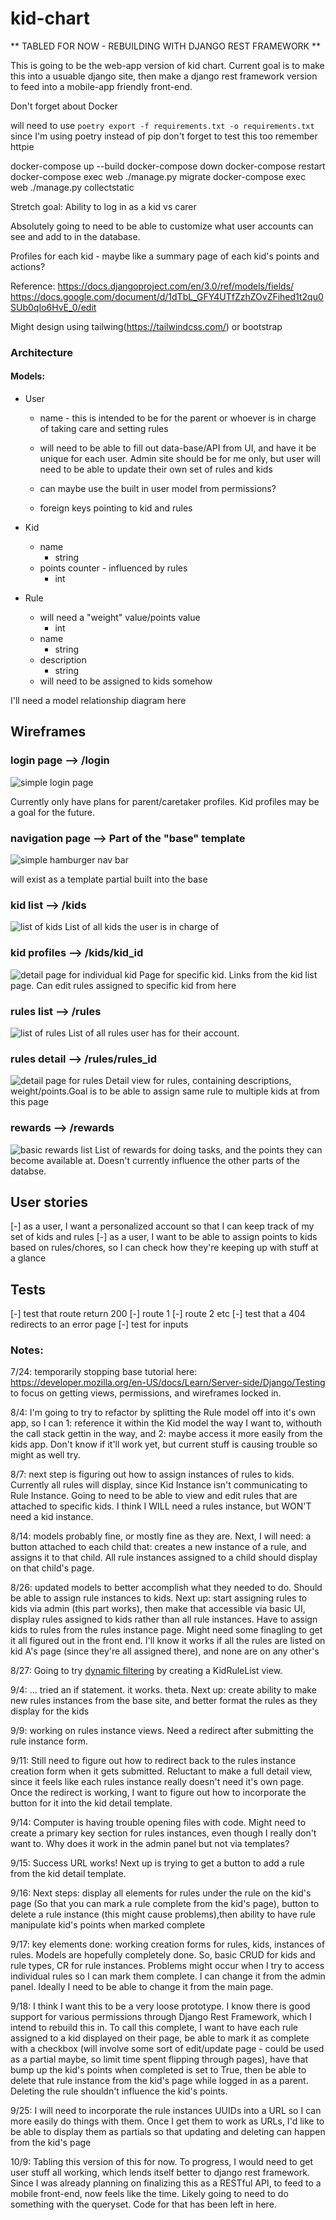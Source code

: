 # kid-chart
** TABLED FOR NOW - REBUILDING WITH DJANGO REST FRAMEWORK **

This is going to be the web-app version of kid chart.
Current goal is to make this into a usuable django site, then make a django rest framework version to feed into a mobile-app friendly front-end.

Don't forget about Docker

will need to use
`poetry export -f requirements.txt -o requirements.txt`
since I'm using poetry instead of pip
don't forget to test this too
remember httpie

docker-compose up --build
docker-compose down
docker-compose restart
docker-compose exec web ./manage.py migrate
docker-compose exec web ./manage.py collectstatic

Stretch goal:
Ability to log in as a kid vs carer

Absolutely going to need to be able to customize what user accounts can see and add to in the database.

Profiles for each kid - maybe like a summary page of each kid's points and actions?

Reference:
https://docs.djangoproject.com/en/3.0/ref/models/fields/
https://docs.google.com/document/d/1dTbL_GFY4UTfZzhZOvZFihed1t2qu0SUb0qIo6HvE_0/edit


Might design using tailwing(https://tailwindcss.com/) or bootstrap

### Architecture

#### Models:

- User
    - name - this is intended to be for the parent or whoever is in charge of taking care and setting rules
    - will need to be able to fill out data-base/API from UI, and have it be unique for each user. Admin site should be for me only, but user will need to be able to update their own set of rules and kids

    - can maybe use the built in user model from permissions?

    - foreign keys pointing to kid and rules

- Kid
    - name
        - string
    - points counter - influenced by rules
        - int

- Rule
    - will need a "weight" value/points value
        - int
    - name
        - string
    - description
        - string
    - will need to be assigned to kids somehow

I'll need a model relationship diagram here

## Wireframes

### login page --> /login
![simple login page](wireframes/login.png)

Currently only have plans for parent/caretaker profiles. Kid profiles may be a goal for the future.

### navigation page --> Part of the "base" template
![simple hamburger nav bar](wireframes/nav.png)

will exist as a template partial built into the base

### kid list --> /kids
![list of kids](wireframes/kid_list.png)
List of all kids the user is in charge of

### kid profiles --> /kids/kid_id
![detail page for individual kid](wireframes/kid_profiles.png)
Page for specific kid. Links from the kid list page. Can edit rules assigned to specific kid from here

### rules list --> /rules
![list of rules](wireframes/rules_list.png)
List of all rules user has for their account.

### rules detail --> /rules/rules_id
![detail page for rules](wireframes/rules_detail.png)
Detail view for rules, containing descriptions, weight/points.Goal is to be able to assign same rule to multiple kids at from this page

### rewards --> /rewards
![basic rewards list](wireframes/rewards.png)
List of rewards for doing tasks, and the points they can become available at. Doesn't currently influence the other parts of the databse.

## User stories

[-] as a user, I want a personalized account so that I can keep track of my set of kids and rules
[-] as a user, I want to be able to assign points to kids based on rules/chores, so I can check how they're keeping up with stuff at a glance

## Tests
[-] test that route return 200
    [-] route 1
    [-] route 2 etc
[-] test that a 404 redirects to an error page
[-] test for inputs

### Notes:
 7/24: temporarily stopping base tutorial here: https://developer.mozilla.org/en-US/docs/Learn/Server-side/Django/Testing to focus on getting views, permissions, and wireframes locked in.

8/4: I'm going to try to refactor by splitting the Rule model off into it's own app, so I can 1: reference it within the Kid model the way I want to, withouth the call stack gettin in the way, and 2: maybe access it more easily from the kids app. Don't know if it'll work yet, but current stuff is causing trouble so might as well try.

8/7: next step is figuring out how to assign instances of rules to kids. Currently all rules will display, since Kid Instance isn't communicating to Rule Instance. Going to need to be able to view and edit rules that are attached to specific kids. I think I WILL need a rules instance, but WON'T need a kid instance.

8/14: models probably fine, or mostly fine as they are. Next, I will need: a button attached to each child that: creates a new instance of a rule, and assigns it to that child. All rule instances assigned to a child should display on that child's page.

8/26: updated models to better accomplish what they needed to do. Should be able to assign rule instances to kids. Next up: start assigning rules to kids via admin (this part works), then make that accessible via basic UI, display rules assigned to kids rather than all rule instances. Have to assign kids to rules from the rules instance page. Might need some finagling to get it all figured out in the front end. I'll know it works if all the rules are listed on kid A's page (since they're all assigned there), and none are on any other's

8/27: Going to try [dynamic filtering](https://docs.djangoproject.com/en/3.0/topics/class-based-views/generic-display/) by creating a KidRuleList view. 

9/4: ... tried an if statement. it works. theta. Next up: create ability to make new rules instances from the base site, and better format the rules as they display for the kids

9/9: working on rules instance views. Need a redirect after submitting the rule instance form.

9/11: Still need to figure out how to redirect back to the rules instance creation form when it gets submitted. Reluctant to make a full detail view, since it feels like each rules instance really doesn't need it's own page. Once the redirect is working, I want to figure out how to incorporate the button for it into the kid detail template.

9/14: Computer is having trouble opening files with code. Might need to create a primary key section for rules instances, even though I really don't want to.  Why does it work in the admin panel but not via templates?

9/15: Success URL works! Next up is trying to get a button to add a rule from the kid detail template.

9/16: Next steps: display all elements for rules under the rule on the kid's page (So that you can mark a rule complete from the kid's page), button to delete a rule instance (this might cause problems),then ability to have rule manipulate kid's points when marked complete

9/17: key elements done: working creation forms for rules, kids, instances of rules. Models are hopefully completely done. So, basic CRUD for kids and rule types, CR for rule instances. Problems might occur when I try to access individual rules so I can mark them complete. I can change it from the admin panel. Ideally I need to be able to change it from the main page.

9/18: I think I want this to be a very loose prototype. I know there is good support for various permissions through Django Rest Framework, which I intend to rebuild this in. To call this complete, I want to have each rule assigned to a kid displayed on their page, be able to mark it as complete with a checkbox (will involve some sort of edit/update page - could be used as a partial maybe, so limit time spent flipping through pages), have that bump up the kid's points when completed is set to True, then be able to delete that rule instance from the kid's page while logged in as a parent. Deleting the rule shouldn't influence the kid's points.

9/25: I will need to incorporate the rule instances UUIDs into a URL so I can more easily do things with them. Once I get them to work as URLs, I'd like to be able to display them as partials so that updating and deleting can happen from the kid's page

10/9: Tabling this version of this for now. To progress, I would need to get user stuff all working, which lends itself better to django rest framework. Since I was already planning on finalizing this as a RESTful API, to feed to a mobile front-end, now feels like the time. Likely going to need to do something with the queryset. Code for that has been left in here. 